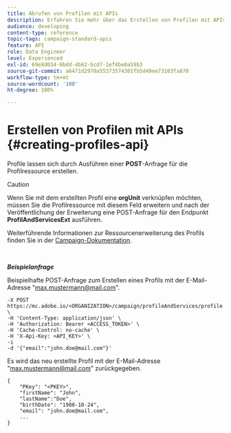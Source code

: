```yaml
---
title: Abrufen von Profilen mit APIs
description: Erfahren Sie mehr über das Erstellen von Profilen mit APIs.
audience: developing
content-type: reference
topic-tags: campaign-standard-apis
feature: API
role: Data Engineer
level: Experienced
exl-id: 69e8d034-6bdd-4b82-bcd7-1ef4be0a59b3
source-git-commit: a6471d2970a55373574301fb5d49ee73103fa870
workflow-type: tm+mt
source-wordcount: '108'
ht-degree: 100%

---
```


# Erstellen von Profilen mit APIs {#creating-profiles-api}

Profile lassen sich durch Ausführen einer **POST**-Anfrage für die Profilressource erstellen.

>[!CAUTION]
>
>Wenn Sie mit dem erstellten Profil eine <b>orgUnit</b> verknüpfen möchten, müssen Sie die Profilressource mit diesem Feld erweitern und nach der Veröffentlichung der Erweiterung eine POST-Anfrage für den Endpunkt <b>ProfilAndServicesExt</b> ausführen.
>
>Weiterführende Informationen zur Ressourcenerweiterung des Profils finden Sie in der <a href="https://helpx.adobe.com/de/campaign/standard/administration/using/organizational-units.html#partitioning-profiles">Campaign-Dokumentation</a>.

<br/>

***Beispielanfrage***

Beispielhafte POST-Anfrage zum Erstellen eines Profils mit der E-Mail-Adresse &quot;max.mustermann@mail.com&quot;.

```
-X POST https://mc.adobe.io/<ORGANIZATION>/campaign/profileAndServices/profile \
-H 'Content-Type: application/json' \
-H 'Authorization: Bearer <ACCESS_TOKEN>' \
-H 'Cache-Control: no-cache' \
-H 'X-Api-Key: <API_KEY>' \
-i
-d '{"email":"john.doe@mail.com"}'
```

Es wird das neu erstellte Profil mit der E-Mail-Adresse &quot;max.mustermann@mail.com&quot; zurückgegeben.

```
{
    "PKey": "<PKEY>",
    "firstName": "John",
    "lastName":"Doe",
    "birthDate": "1980-10-24",
    "email": "john.doe@mail.com",
    ...
}
```

